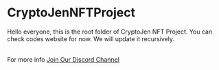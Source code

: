 # CryptoJenNFTProject

Hello everyone, this is the root folder of CryptoJen NFT Project. You can check codes website for now. We will update it recursively.

</br>
For more info
<a href="https://discord.gg/mrqAtQzftR">Join Our Discord Channel</a>